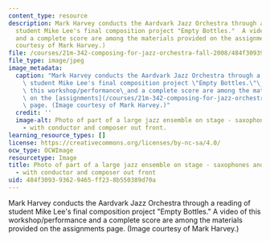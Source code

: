 ```yaml
---
content_type: resource
description: Mark Harvey conducts the Aardvark Jazz Orchestra through a reading of
  student Mike Lee's final composition project "Empty Bottles."  A video of this workshop/performance
  and a complete score are among the materials provided on the assignments page. (Image
  courtesy of Mark Harvey.)
file: /courses/21m-342-composing-for-jazz-orchestra-fall-2008/484f309393629465ff238b550389d70a_21m-342f08-th.jpg
file_type: image/jpeg
image_metadata:
  caption: "Mark Harvey conducts the Aardvark Jazz Orchestra through a reading of\
    \ student Mike Lee's final composition project \"Empty Bottles.\"\_\_A video of\
    \ this workshop/performance\_and a complete score are among the materials provided\
    \ on the [assignments](/courses/21m-342-composing-for-jazz-orchestra-fall-2008/pages/assignments)\
    \ page. (Image courtesy of Mark Harvey.)"
  credit: ''
  image-alt: Photo of part of a large jazz ensemble on stage - saxophones and trombones
    - with conductor and composer out front.
learning_resource_types: []
license: https://creativecommons.org/licenses/by-nc-sa/4.0/
ocw_type: OCWImage
resourcetype: Image
title: Photo of part of a large jazz ensemble on stage - saxophones and trombones
  - with conductor and composer out front
uid: 484f3093-9362-9465-ff23-8b550389d70a
---
```

Mark Harvey conducts the Aardvark Jazz Orchestra through a reading of student Mike Lee's final composition project "Empty Bottles."  A video of this workshop/performance and a complete score are among the materials provided on the assignments page. (Image courtesy of Mark Harvey.)